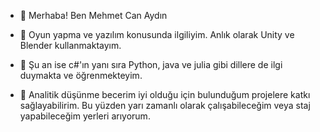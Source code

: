 - 👋 Merhaba! Ben Mehmet Can Aydın

- 👀 Oyun yapma ve yazılım konusunda ilgiliyim. Anlık olarak Unity ve Blender kullanmaktayım.

- 🌱 Şu an ise c#'ın yanı sıra Python, java ve julia gibi dillere de ilgi duymakta ve öğrenmekteyim.

- 💞️ Analitik düşünme becerim iyi olduğu için bulunduğum projelere katkı sağlayabilirim. Bu yüzden yarı zamanlı olarak çalışabileceğim veya staj yapabileceğim yerleri arıyorum.
